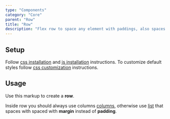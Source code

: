 ```yaml
---
type: "Components"
category: "Core"
parent: "Row"
title: "Row"
description: "Flex row to space any element with paddings, also spaces vertically."
---
```


## Setup

Follow [css installation](/introduction/getting-started/setup#css-installation) and [js installation](/introduction/getting-started/setup#js-installation) instructions. To customize default styles follow [css customization](/introduction/getting-started/setup#css-customization) instructions.

## Usage

Use this markup to create a **row**.

<script type="text/plain" class="language-markup">
  <div class="row">
    <!-- content -->
  </div>
</script>

Inside row you should always use columns [columns](/components/core/column), otherwise use [list](/components/core/list) that spaces with spaced with **margin** instead of **padding**.
